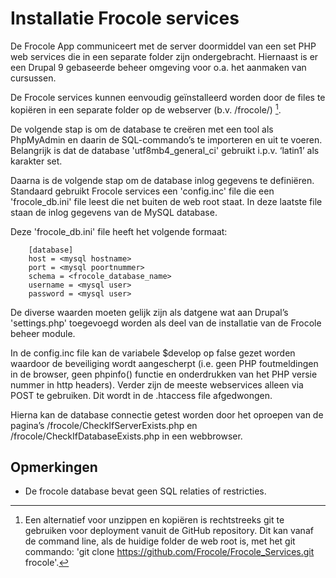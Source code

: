 # Installatie Frocole services

De Frocole App communiceert met de server doormiddel van een set PHP web services die in een separate folder zijn ondergebracht. Hiernaast is er een Drupal 9 gebaseerde beheer omgeving voor o.a. het aanmaken van cursussen.

De Frocole services kunnen eenvoudig geïnstalleerd worden door de files te kopiëren in een separate folder op de webserver (b.v. /frocole/) [^1].

De volgende stap is om de database te creëren met een tool als PhpMyAdmin en daarin de SQL-commando’s te importeren en uit te voeren. Belangrijk is dat de database 'utf8mb4_general_ci' gebruikt i.p.v. ‘latin1’ als karakter set.

Daarna is de volgende stap om de database inlog gegevens te definiëren. Standaard gebruikt Frocole services een 'config.inc' file die een 'frocole_db.ini' file leest die net buiten de web root staat. In deze laatste file staan de inlog gegevens van de MySQL database.

Deze 'frocole_db.ini' file heeft het volgende formaat:

```
    [database]
    host = <mysql hostname>
    port = <mysql poortnummer>
    schema = <frocole_database_name>
    username = <mysql user>
    password = <mysql user>
```

De diverse waarden moeten gelijk zijn als datgene wat aan Drupal’s 'settings.php' toegevoegd worden als deel van de installatie van de Frocole beheer module.

In de config.inc file kan de variabele $develop op false gezet worden waardoor de beveiliging wordt aangescherpt (i.e. geen PHP foutmeldingen in de browser, geen phpinfo() functie en onderdrukken van het PHP versie nummer in http headers). Verder zijn de meeste webservices alleen via POST te gebruiken. Dit wordt in de .htaccess file afgedwongen.

Hierna kan de database connectie getest worden door het oproepen van de pagina’s /frocole/CheckIfServerExists.php en /frocole/CheckIfDatabaseExists.php in een webbrowser.

## Opmerkingen
- De frocole database bevat geen SQL relaties of restricties.

[^1]: Een alternatief voor unzippen en kopiëren is rechtstreeks git te gebruiken voor deployment vanuit de GitHub repository. Dit kan vanaf de command line, als de huidige folder de web root is, met het git commando: 'git clone https://github.com/Frocole/Frocole_Services.git frocole'.
